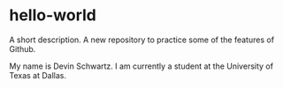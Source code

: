 # hello-world
A short description. A new repository to practice some of the features of Github.


My name is Devin Schwartz. I am currently a student at the University of Texas at Dallas.
